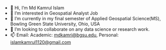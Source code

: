 - 👋 Hi, I’m Md Kamrul Islam
- 👀 I’m interested in Geospatial Analyst Job
- 🌱 I’m currently in my final semester of Applied Geospatial Science(MS), Bowling Green State University, Ohio, USA
- 💞️ I’m looking to collaborate on any data science or  research work.
- 📫 Email: Academic: mdkamri@bgsu.edu, Personal: islamkamrul1120@gmail.com

<!---
kamrulbgsu/kamrulbgsu is a ✨ special ✨ repository because its `README.md` (this file) appears on your GitHub profile.
You can click the Preview link to take a look at your changes.
--->

